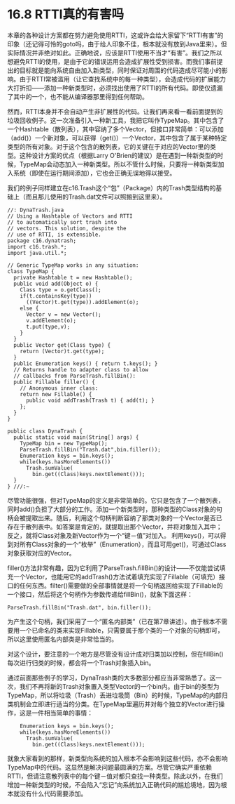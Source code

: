 # 16.8 RTTI真的有害吗


本章的各种设计方案都在努力避免使用RTTI，这或许会给大家留下“RTTI有害”的印象（还记得可怜的goto吗，由于给人印象不佳，根本就没有放到Java里来）。但实际情况并非绝对如此。正确地说，应该是RTTI使用不当才“有害”。我们之所以想避免RTTI的使用，是由于它的错误运用会造成扩展性受到损害。而我们事前提出的目标就是能向系统自由加入新类型，同时保证对周围的代码造成尽可能小的影响。由于RTTI常被滥用（让它查找系统中的每一种类型），会造成代码的扩展能力大打折扣——添加一种新类型时，必须找出使用了RTTI的所有代码。即使仅遗漏了其中的一个，也不能从编译器那里得到任何帮助。

然而，RTTI本身并不会自动产生非扩展性的代码。让我们再来看一看前面提到的垃圾回收例子。这一次准备引入一种新工具，我把它叫作TypeMap。其中包含了一个Hashtable（散列表），其中容纳了多个Vector，但接口非常简单：可以添加（add()）一个新对象，可以获得（get()）一个Vector，其中包含了属于某种特定类型的所有对象。对于这个包含的散列表，它的关键在于对应的Vector里的类型。这种设计方案的优点（根据Larry O'Brien的建议）是在遇到一种新类型的时候，TypeMap会动态加入一种新类型。所以不管什么时候，只要将一种新类型加入系统（即使在运行期间添加），它也会正确无误地得以接受。

我们的例子同样建立在c16.Trash这个“包”（Package）内的Trash类型结构的基础上（而且那儿使用的Trash.dat文件可以照搬到这里来）。

```
//: DynaTrash.java 
// Using a Hashtable of Vectors and RTTI
// to automatically sort trash into
// vectors. This solution, despite the
// use of RTTI, is extensible.
package c16.dynatrash;
import c16.trash.*;
import java.util.*;

// Generic TypeMap works in any situation:
class TypeMap {
  private Hashtable t = new Hashtable();
  public void add(Object o) {
    Class type = o.getClass();
    if(t.containsKey(type))
      ((Vector)t.get(type)).addElement(o);
    else {
      Vector v = new Vector();
      v.addElement(o);
      t.put(type,v);
    }
  }
  public Vector get(Class type) {
    return (Vector)t.get(type);
  }
  public Enumeration keys() { return t.keys(); }
  // Returns handle to adapter class to allow
  // callbacks from ParseTrash.fillBin():
  public Fillable filler() { 
    // Anonymous inner class:
    return new Fillable() {
      public void addTrash(Trash t) { add(t); }
    };
  }
}

public class DynaTrash {
  public static void main(String[] args) {
    TypeMap bin = new TypeMap();
    ParseTrash.fillBin("Trash.dat",bin.filler());
    Enumeration keys = bin.keys();
    while(keys.hasMoreElements())
      Trash.sumValue(
        bin.get((Class)keys.nextElement()));
  }
} ///:~
```

尽管功能很强，但对TypeMap的定义是非常简单的。它只是包含了一个散列表，同时add()负担了大部分的工作。添加一个新类型时，那种类型的Class对象的句柄会被提取出来。随后，利用这个句柄判断容纳了那类对象的一个Vector是否已存在于散列表中。如答案是肯定的，就提取出那个Vector，并将对象加入其中；反之，就将Class对象及新Vector作为一个“键－值”对加入。
利用keys()，可以得到对所有Class对象的一个“枚举”（Enumeration），而且可用get()，可通过Class对象获取对应的Vector。

filler()方法非常有趣，因为它利用了ParseTrash.fillBin()的设计——不仅能尝试填充一个Vector，也能用它的addTrash()方法试着填充实现了Fillable（可填充）接口的任何东西。filter()需要做的全部事情就是将一个句柄返回给实现了Fillable的一个接口，然后将这个句柄作为参数传递给fillBin()，就象下面这样：

```
ParseTrash.fillBin("Trash.dat", bin.filler());
```

为产生这个句柄，我们采用了一个“匿名内部类”（已在第7章讲述）。由于根本不需要用一个已命名的类来实现Fillable，只需要属于那个类的一个对象的句柄即可，所以这里使用匿名内部类是非常恰当的。

对这个设计，要注意的一个地方是尽管没有设计成对归类加以控制，但在fillBin()每次进行归类的时候，都会将一个Trash对象插入bin。

通过前面那些例子的学习，DynaTrash类的大多数部分都应当非常熟悉了。这一次，我们不再将新的Trash对象置入类型Vector的一个bin内。由于bin的类型为TypeMap，所以将垃圾（Trash）丢进垃圾筒（Bin）的时候，TypeMap的内部归类机制会立即进行适当的分类。在TypeMap里遍历并对每个独立的Vector进行操作，这是一件相当简单的事情：


```
    Enumeration keys = bin.keys();
    while(keys.hasMoreElements())
      Trash.sumValue(
        bin.get((Class)keys.nextElement()));
```

就象大家看到的那样，新类型向系统的加入根本不会影响到这些代码，亦不会影响TypeMap中的代码。这显然是解决问题最圆满的方案。尽管它确实严重依赖RTTI，但请注意散列表中的每个键－值对都只查找一种类型。除此以外，在我们增加一种新类型的时候，不会陷入“忘记”向系统加入正确代码的尴尬境地，因为根本就没有什么代码需要添加。
